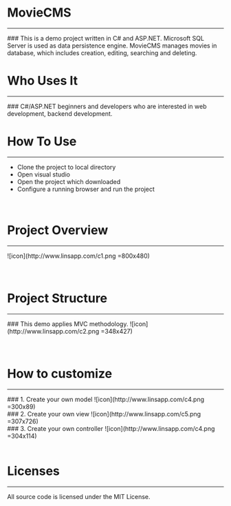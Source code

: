 # MovieCMS
<hr>
### This is a demo project written in C# and ASP.NET. Microsoft SQL Server is used as data persistence engine. MovieCMS manages movies in database, which includes creation, editing, searching and deleting. 

</br>

# Who Uses It
<hr>
### C#/ASP.NET beginners and developers who are interested in web development, backend development.
</br>

# How To Use
<hr>
<ul>
	<li>Clone the project to local directory</li>
	<li>Open visual studio</li>
	<li>Open the project which downloaded</li>
	<li>Configure a running browser and run the project</li>
</ul>
</br>

# Project Overview
<hr>
![icon](http://www.linsapp.com/c1.png =800x480)
</br></br></br>

# Project Structure
<hr>
### This demo applies MVC methodology.
![icon](http://www.linsapp.com/c2.png =348x427)
</br></br></br>

# How to customize
<hr>
### 1. Create your own model
![icon](http://www.linsapp.com/c4.png =300x89)
</br>
### 2. Create your own view
![icon](http://www.linsapp.com/c5.png =307x726)
</br>
### 3. Create your own controller
![icon](http://www.linsapp.com/c4.png =304x114)
</br></br>

# Licenses
<hr>
All source code is licensed under the MIT License.